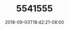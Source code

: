 ---
title: 5541555
date: 2018-09-03T18:42:21-08:00
draft: false
name: 黒羽イヴ
img_url: https://cdn.u1.huluxia.com/g4/M01/63/E0/rBAAdmHwCzWAdXq3AAKl1EBaopI445.png
original_fn: DSCF0454.jpg
tags:
- 黒羽イヴ

---